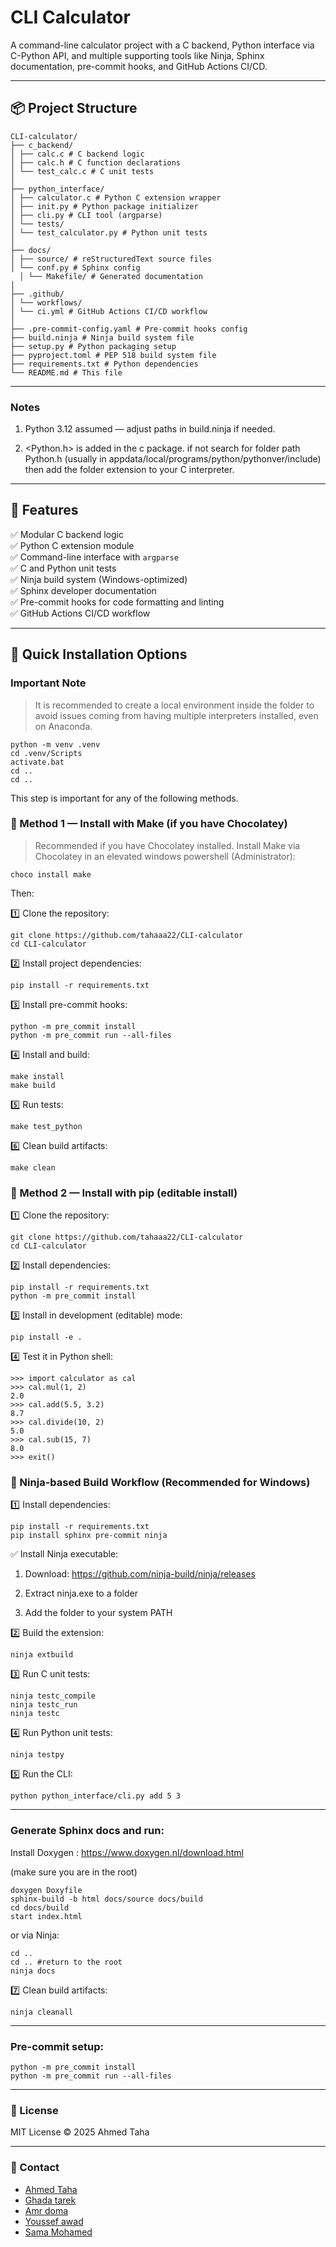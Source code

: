 #  CLI Calculator

A command-line calculator project with a C backend, Python interface via C-Python API, and multiple supporting tools like Ninja, Sphinx documentation, pre-commit hooks, and GitHub Actions CI/CD.

---

## 📦 Project Structure
```
CLI-calculator/
├── c_backend/
│ ├── calc.c # C backend logic
│ ├── calc.h # C function declarations
│ └── test_calc.c # C unit tests
│
├── python_interface/
│ ├── calculator.c # Python C extension wrapper
│ ├── init.py # Python package initializer
│ ├── cli.py # CLI tool (argparse)
│ └── tests/
│ └── test_calculator.py # Python unit tests
│
├── docs/
│ ├── source/ # reStructuredText source files
│ └── conf.py # Sphinx config
  │ └── Makefile/ # Generated documentation
│
├── .github/
│ └── workflows/
│ └── ci.yml # GitHub Actions CI/CD workflow
│
├── .pre-commit-config.yaml # Pre-commit hooks config
├── build.ninja # Ninja build system file
├── setup.py # Python packaging setup
├── pyproject.toml # PEP 518 build system file
├── requirements.txt # Python dependencies
└── README.md # This file
```

---

### Notes
   1) Python 3.12 assumed — adjust paths in build.ninja if needed.

   2) <Python.h> is added in the c package.
      if not search for folder path Python.h (usually in appdata/local/programs/python/pythonver/include)
      then add the folder extension to your C interpreter. 

---

## 📖 Features

✅ Modular C backend logic  
✅ Python C extension module  
✅ Command-line interface with `argparse`  
✅ C and Python unit tests  
✅ Ninja build system (Windows-optimized)  
✅ Sphinx developer documentation  
✅ Pre-commit hooks for code formatting and linting  
✅ GitHub Actions CI/CD workflow  

---

## 🚀 Quick Installation Options

### Important Note
> It is recommended to create a local environment inside the folder to avoid issues coming from having multiple interpreters installed, even on Anaconda.
```
python -m venv .venv
cd .venv/Scripts
activate.bat
cd ..
cd ..
```
This step is important for any of the following methods.

### 📌 Method 1 — Install with Make (if you have Chocolatey)

> Recommended if you have Chocolatey installed. Install Make via Chocolatey in an elevated windows powershell (Administrator):

```
choco install make
```
Then:

1️⃣ Clone the repository:
```
git clone https://github.com/tahaaa22/CLI-calculator
cd CLI-calculator
```
2️⃣ Install project dependencies:
```
pip install -r requirements.txt
```
3️⃣ Install pre-commit hooks:
```
python -m pre_commit install
python -m pre_commit run --all-files
```
4️⃣ Install and build:
```
make install
make build
```
5️⃣ Run tests:
```
make test_python
```
6️⃣ Clean build artifacts:
```
make clean
```
### 📌 Method 2 — Install with pip (editable install)
1️⃣ Clone the repository:
```
git clone https://github.com/tahaaa22/CLI-calculator
cd CLI-calculator
```
2️⃣ Install dependencies:
```
pip install -r requirements.txt
python -m pre_commit install
```
3️⃣ Install in development (editable) mode:
```
pip install -e .
```
4️⃣ Test it in Python shell:
```
>>> import calculator as cal
>>> cal.mul(1, 2)
2.0
>>> cal.add(5.5, 3.2)
8.7
>>> cal.divide(10, 2)
5.0
>>> cal.sub(15, 7)
8.0
>>> exit()
```

### 🔧 Ninja-based Build Workflow (Recommended for Windows)
1️⃣ Install dependencies:
```
pip install -r requirements.txt
pip install sphinx pre-commit ninja
```
✅ Install Ninja executable:

   1) Download: https://github.com/ninja-build/ninja/releases

   2) Extract ninja.exe to a folder

   3) Add the folder to your system PATH

2️⃣ Build the extension:
```
ninja extbuild
```
3️⃣ Run C unit tests:
```
ninja testc_compile
ninja testc_run
ninja testc
```
4️⃣ Run Python unit tests:
```
ninja testpy
```
5️⃣ Run the CLI:
```
python python_interface/cli.py add 5 3
```

---

### Generate Sphinx docs and run:

   Install Doxygen :
      https://www.doxygen.nl/download.html

(make sure you are in the root)

```
doxygen Doxyfile
sphinx-build -b html docs/source docs/build
cd docs/build
start index.html
```

or via Ninja:
```
cd ..
cd .. #return to the root
ninja docs
```
7️⃣ Clean build artifacts:
```
ninja cleanall
```
---

### Pre-commit setup:
```
python -m pre_commit install
python -m pre_commit run --all-files
```

---

### 📜 License
MIT License © 2025 Ahmed Taha

---

### 📧 Contact
- [Ahmed Taha](https://github.com/tahaaa22)
- [Ghada tarek](https://github.com/ghada-elboghdady)
- [Amr doma](https://github.com/AmrDoma)
- [Youssef awad](https://github.com/Youssef-Awad2004)
- [Sama Mohamed](https://github.com/SamaMohamed10)
